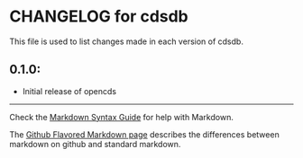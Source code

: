 # CHANGELOG for cdsdb

This file is used to list changes made in each version of cdsdb.

## 0.1.0:

* Initial release of opencds

- - - 
Check the [Markdown Syntax Guide](http://daringfireball.net/projects/markdown/syntax) for help with Markdown.

The [Github Flavored Markdown page](http://github.github.com/github-flavored-markdown/) describes the differences between markdown on github and standard markdown.
